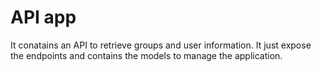 # API app

It conatains an API to retrieve groups and user information. It just expose the endpoints and contains the models to manage the application.